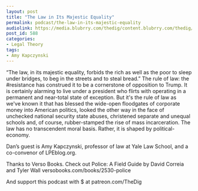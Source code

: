 ```yaml
---
layout: post
title: "The Law in Its Majestic Equality"
permalink: podcast/the-law-in-its-majestic-equality
audiolink: https://media.blubrry.com/thedig/content.blubrry.com/thedig/The_Dig_-_EP_112_-_kapczynski.mp3
post_id: 588
categories: 
- Legal Theory
tags: 
- Amy Kapczynski
---
```


“The law, in its majestic equality, forbids the rich as well as the poor to sleep under bridges, to beg in the streets and to steal bread.” The rule of law: the #resistance has construed it to be a cornerstone of opposition to Trump. It is certainly alarming to live under a president who flirts with operating in a permanent and near-total state of exception. But it's the rule of law as we've known it that has blessed the wide-open floodgates of corporate money into American politics, looked the other way in the face of unchecked national security state abuses, christened separate and unequal schools and, of course, rubber-stamped the rise of mass incarceration. The law has no transcendent moral basis. Rather, it is shaped by political-economy.

Dan’s guest is Amy Kapczynski, professor of law at Yale Law School, and a co-convenor of LPEblog.org.

Thanks to Verso Books. Check out Police: A Field Guide by David Correia and Tyler Wall versobooks.com/books/2530-police

And support this podcast with $ at patreon.com/TheDig

 